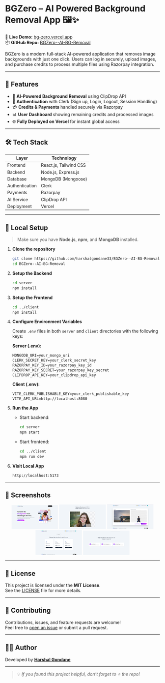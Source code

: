 # BGZero – AI Powered Background Removal App 🖼️✨

🚀 **Live Demo:** [bg-zero.vercel.app](https://bg-zero.vercel.app/)  
📦 **GitHub Repo:** [BGZero--AI-BG-Removal](https://github.com/harshalgondane33/BGZero--AI-BG-Removal)

BGZero is a modern full-stack AI-powered application that removes image backgrounds with just one click. Users can log in securely, upload images, and purchase credits to process multiple files using Razorpay integration.

---

## 🔑 Features

- 🧠 **AI-Powered Background Removal** using ClipDrop API  
- 🔐 **Authentication** with Clerk (Sign up, Login, Logout, Session Handling)  
- 💳 **Credits & Payments** handled securely via Razorpay  
- 📊 **User Dashboard** showing remaining credits and processed images  
- 🌐 **Fully Deployed on Vercel** for instant global access  

---

## 🛠️ Tech Stack

| Layer           | Technology              |
|----------------|--------------------------|
| Frontend       | React.js, Tailwind CSS   |
| Backend        | Node.js, Express.js      |
| Database       | MongoDB (Mongoose)       |
| Authentication | Clerk                    |
| Payments       | Razorpay                 |
| AI Service     | ClipDrop API             |
| Deployment     | Vercel                   |

---

## 🧪 Local Setup

> Make sure you have **Node.js**, **npm**, and **MongoDB** installed.

1. **Clone the repository**
   ```bash
   git clone https://github.com/harshalgondane33/BGZero--AI-BG-Removal.git
   cd BGZero--AI-BG-Removal
   ```

2. **Setup the Backend**
   ```bash
   cd server
   npm install
   ```

3. **Setup the Frontend**
   ```bash
   cd ../client
   npm install
   ```

4. **Configure Environment Variables**

   Create `.env` files in both `server` and `client` directories with the following keys:

   **Server (.env):**
   ```
   MONGODB_URI=your_mongo_uri
   CLERK_SECRET_KEY=your_clerk_secret_key
   RAZORPAY_KEY_ID=your_razorpay_key_id
   RAZORPAY_KEY_SECRET=your_razorpay_key_secret
   CLIPDROP_API_KEY=your_clipdrop_api_key
   ```

   **Client (.env):**
   ```
   VITE_CLERK_PUBLISHABLE_KEY=your_clerk_publishable_key
   VITE_API_URL=http://localhost:8080
   ```

5. **Run the App**

   - Start backend:
     ```bash
     cd server
     npm start
     ```

   - Start frontend:
     ```bash
     cd ../client
     npm run dev
     ```

6. **Visit Local App**
   ```
   http://localhost:5173
   ```

---

## 📸 Screenshots

<div align="center">

  <img src="./screenshots/Home.png" alt="Home Page" width="30%" />
  <img src="./screenshots/background.png" alt="home " width="30%" />
  <img src="./screenshots/result.png" alt="result" width="30%" />
  <br/>
  <img src="./screenshots/credits.png" alt="Home Page" width="30%" />
  <img src="./screenshots/steps.png" alt="home " width="30%" />
</div>

---

## 🧾 License

This project is licensed under the **MIT License**.  
See the [LICENSE](LICENSE) file for more details.

---

## 🤝 Contributing

Contributions, issues, and feature requests are welcome!  
Feel free to [open an issue](https://github.com/harshalgondane33/BGZero--AI-BG-Removal/issues) or submit a pull request.

---

## 🙋‍♂️ Author

Developed by [**Harshal Gondane**](https://github.com/harshalgondane33)

---

> 💡 _If you found this project helpful, don’t forget to ⭐ the repo!_